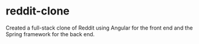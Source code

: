 # reddit-clone

Created a full-stack clone of Reddit using Angular for the front end and the Spring framework for the back end. 
